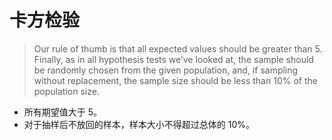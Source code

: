 # 卡方检验

> Our rule of thumb is that all expected values should be greater than $5$. Finally, as in all hypothesis tests we’ve looked at, the sample should be randomly chosen from the given population, and, if sampling without replacement, the sample size should be less than $10\%$ of the population size.

- 所有期望值大于 $5$。
- 对于抽样后不放回的样本，样本大小不得超过总体的 $10\%$。